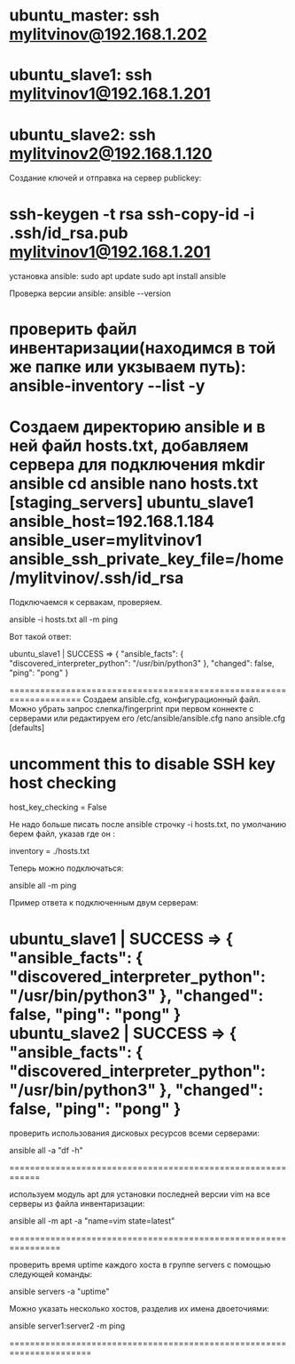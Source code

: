 ubuntu_master:
ssh mylitvinov@192.168.1.202
===========================================
ubuntu_slave1:
ssh mylitvinov1@192.168.1.201
============================================

ubuntu_slave2:
ssh mylitvinov2@192.168.1.120
============================================
Создание ключей и отправка на сервер publickey:

ssh-keygen -t rsa
ssh-copy-id -i .ssh/id_rsa.pub mylitvinov1@192.168.1.201
===============================================
установка ansible:
sudo apt update
sudo apt install ansible

Проверка версии ansible:
ansible --version

проверить файл инвентаризации(находимся в той же папке или укзываем путь):
ansible-inventory --list -y
===============================================
Создаем директорию ansible и в ней файл hosts.txt, добавляем сервера для подключения
mkdir ansible
cd ansible
nano hosts.txt
[staging_servers]
ubuntu_slave1 ansible_host=192.168.1.184 ansible_user=mylitvinov1 ansible_ssh_private_key_file=/home/mylitvinov/.ssh/id_rsa
=====================================================

Подключаемся к сервакам, проверяем. 

ansible -i hosts.txt all -m ping

Вот такой ответ:

ubuntu_slave1 | SUCCESS => {
    "ansible_facts": {
        "discovered_interpreter_python": "/usr/bin/python3"
    },
    "changed": false,
    "ping": "pong"
}

====================================================================
Создаем ansible.cfg, конфигурационный файл. Можно убрать запрос слепка/fingerprint при первом коннекте с серверами
или редактируем его /etc/ansible/ansible.cfg
nano ansible.cfg
[defaults]
# uncomment this to disable SSH key host checking
host_key_checking = False

Не надо больше писать после ansible  строчку -i hosts.txt, по умолчанию берем файл, указав где он :

inventory      = ./hosts.txt

Теперь можно подключаться:

ansible all -m ping

Пример ответа к подключенным двум серверам:

ubuntu_slave1 | SUCCESS => {
    "ansible_facts": {
        "discovered_interpreter_python": "/usr/bin/python3"
    },
    "changed": false,
    "ping": "pong"
}
ubuntu_slave2 | SUCCESS => {
    "ansible_facts": {
        "discovered_interpreter_python": "/usr/bin/python3"
    },
    "changed": false,
    "ping": "pong"
}
=========================================================

проверить использования дисковых ресурсов всеми серверами:

ansible all -a "df -h" 

============================================================

используем модуль apt для установки последней версии vim на все серверы из файла инвентаризации:

ansible all -m apt -a "name=vim state=latest"

================================================================

проверить время uptime каждого хоста в группе servers с помощью следующей команды:

ansible servers -a "uptime"

Можно указать несколько хостов, разделив их имена двоеточиями:

ansible server1:server2 -m ping 

======================================================================